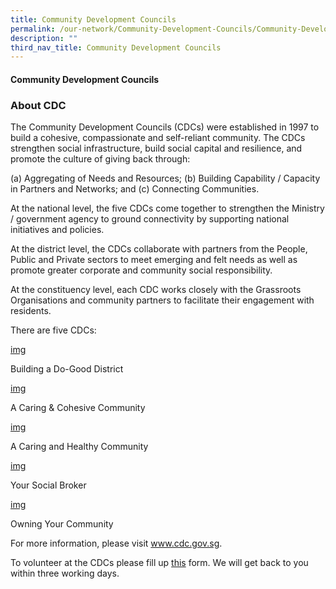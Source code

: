```yaml
---
title: Community Development Councils
permalink: /our-network/Community-Development-Councils/Community-Development-Councils
description: ""
third_nav_title: Community Development Councils
---
```

#### Community Development Councils

### About CDC

The Community Development Councils (CDCs) were established in 1997 to build a cohesive, compassionate and self-reliant community.  The CDCs strengthen social infrastructure, build social capital and resilience, and promote the culture of giving back through:

(a) Aggregating of Needs and Resources;
(b) Building Capability / Capacity in Partners and Networks; and
(c) Connecting Communities.
 
At the national level, the five CDCs come together to strengthen the Ministry / government agency to ground connectivity by supporting national initiatives and policies. 
 
At the district level, the CDCs collaborate with partners from the People, Public and Private sectors to meet emerging and felt needs as well as promote greater corporate and community social responsibility. 
 
At the constituency level, each CDC works closely with the Grassroots Organisations and community partners to facilitate their engagement with residents. 

There are five CDCs:

[img]()

Building a Do-Good District

[img]()



A Caring & Cohesive Community


[img]()



A Caring and Healthy Community


[img]()

Your Social Broker


 [img]()

Owning Your Community




For more information, please visit www.cdc.gov.sg.

To volunteer at the CDCs please fill up [this]() form. We will get back to you within three working days.